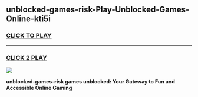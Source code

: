 
## unblocked-games-risk-Play-Unblocked-Games-Online-kti5i
<h3>
<a href="https://premium76.site?title=unblocked-games-risk&ref=25A">CLICK TO PLAY</a></h3>
<hr>

<h3>
<a href="https://premium76.site?title=unblocked-games-risk&ref=25A">CLICK 2 PLAY</a>
  
</h3>

<a href="https://premium76.site?title=unblocked-games-risk&ref=25A"><img src="https://clearcache.store/games.png"></a>


**unblocked-games-risk games unblocked: Your Gateway to Fun and Accessible Online Gaming**
